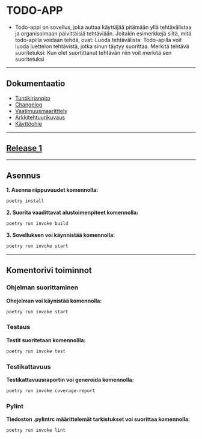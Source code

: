 
# TODO-APP
- Todo-appi on sovellus, joka auttaa käyttäjää pitämään yllä tehtävälistaa ja organisoimaan päivittäisiä tehtäviään. Joitakin esimerkkejä siitä, mitä todo-apilla voidaan tehdä, ovat: Luoda tehtävälista: Todo-apilla voit luoda luettelon tehtävistä, jotka sinun täytyy suorittaa. Merkitä tehtävä suoritetuksi: Kun olet suortittanut tehtävän niin voit merkitä  sen suoritetuksi

***
## **Dokumentaatio**
- [Tuntikirjanpito](dokumentaatio/tuntikirjanpito.md)
- [Changelog](dokumentaatio/changelog.md)
- [Vaatimuusmaaritttely](dokumentaatio/vaatimusmaarittely.md)
- [Arkkitehtuurikuvaus](dokumentaatio/arkkitehtuuri.md)
- [Käyttöohje](dokumentaatio/Käyttöohje.md)
****
## **[Release 1](https://github.com/Yusuboy/ot-harjoitustyo/releases/tag/Viikko5)**
****
## **Asennus**
 **1. Asenna riippuvuudet komennolla:**
```bash
poetry install
```

 **2. Suorita vaadittavat alustoimenpiteet komennolla:**
```bash
poetry run invoke build
``` 

 **3. Sovelluksen voi käynnistää komennolla:**
```bash
poetry run invoke start
```
****

## **Komentorivi toiminnot**

### **Ohjelman suorittaminen**

 **Ohejelman voi käynistää komennolla:**
```bash
poetry run invoke start
```

### **Testaus**

**Testit suoritetaan komennollla:**
```bash
poetry run invoke test
```

### **Testikattavuus**
**Testikattavuusraportin voi generoida komennolla:**
```bash
poetry run invoke coverage-report
```

### **Pylint**
**Tiedoston .pylintrc määrittelemät tarkistukset voi suorittaa komennolla:**
```bash
poetry run invoke lint
```